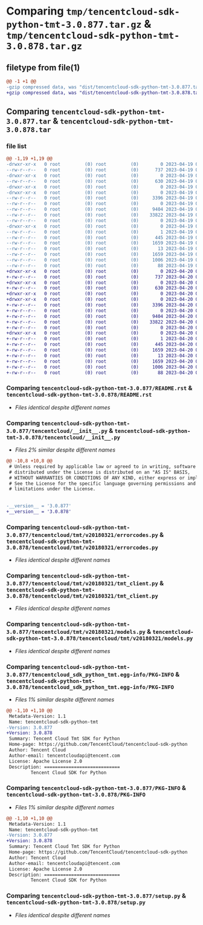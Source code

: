 # Comparing `tmp/tencentcloud-sdk-python-tmt-3.0.877.tar.gz` & `tmp/tencentcloud-sdk-python-tmt-3.0.878.tar.gz`

## filetype from file(1)

```diff
@@ -1 +1 @@
-gzip compressed data, was "dist/tencentcloud-sdk-python-tmt-3.0.877.tar", last modified: Wed Apr 19 09:39:47 2023, max compression
+gzip compressed data, was "dist/tencentcloud-sdk-python-tmt-3.0.878.tar", last modified: Thu Apr 20 00:54:13 2023, max compression
```

## Comparing `tencentcloud-sdk-python-tmt-3.0.877.tar` & `tencentcloud-sdk-python-tmt-3.0.878.tar`

### file list

```diff
@@ -1,19 +1,19 @@
-drwxr-xr-x   0 root         (0) root         (0)        0 2023-04-19 09:39:47.000000 tencentcloud-sdk-python-tmt-3.0.877/
--rw-r--r--   0 root         (0) root         (0)      737 2023-04-19 09:39:47.000000 tencentcloud-sdk-python-tmt-3.0.877/README.rst
-drwxr-xr-x   0 root         (0) root         (0)        0 2023-04-19 09:39:47.000000 tencentcloud-sdk-python-tmt-3.0.877/tencentcloud/
--rw-r--r--   0 root         (0) root         (0)      630 2023-04-19 09:39:47.000000 tencentcloud-sdk-python-tmt-3.0.877/tencentcloud/__init__.py
-drwxr-xr-x   0 root         (0) root         (0)        0 2023-04-19 09:39:47.000000 tencentcloud-sdk-python-tmt-3.0.877/tencentcloud/tmt/
-drwxr-xr-x   0 root         (0) root         (0)        0 2023-04-19 09:39:47.000000 tencentcloud-sdk-python-tmt-3.0.877/tencentcloud/tmt/v20180321/
--rw-r--r--   0 root         (0) root         (0)     3396 2023-04-19 09:39:47.000000 tencentcloud-sdk-python-tmt-3.0.877/tencentcloud/tmt/v20180321/errorcodes.py
--rw-r--r--   0 root         (0) root         (0)        0 2023-04-19 09:39:47.000000 tencentcloud-sdk-python-tmt-3.0.877/tencentcloud/tmt/v20180321/__init__.py
--rw-r--r--   0 root         (0) root         (0)     9404 2023-04-19 09:39:47.000000 tencentcloud-sdk-python-tmt-3.0.877/tencentcloud/tmt/v20180321/tmt_client.py
--rw-r--r--   0 root         (0) root         (0)    33822 2023-04-19 09:39:47.000000 tencentcloud-sdk-python-tmt-3.0.877/tencentcloud/tmt/v20180321/models.py
--rw-r--r--   0 root         (0) root         (0)        0 2023-04-19 09:39:47.000000 tencentcloud-sdk-python-tmt-3.0.877/tencentcloud/tmt/__init__.py
-drwxr-xr-x   0 root         (0) root         (0)        0 2023-04-19 09:39:47.000000 tencentcloud-sdk-python-tmt-3.0.877/tencentcloud_sdk_python_tmt.egg-info/
--rw-r--r--   0 root         (0) root         (0)        1 2023-04-19 09:39:47.000000 tencentcloud-sdk-python-tmt-3.0.877/tencentcloud_sdk_python_tmt.egg-info/dependency_links.txt
--rw-r--r--   0 root         (0) root         (0)      445 2023-04-19 09:39:47.000000 tencentcloud-sdk-python-tmt-3.0.877/tencentcloud_sdk_python_tmt.egg-info/SOURCES.txt
--rw-r--r--   0 root         (0) root         (0)     1659 2023-04-19 09:39:47.000000 tencentcloud-sdk-python-tmt-3.0.877/tencentcloud_sdk_python_tmt.egg-info/PKG-INFO
--rw-r--r--   0 root         (0) root         (0)       13 2023-04-19 09:39:47.000000 tencentcloud-sdk-python-tmt-3.0.877/tencentcloud_sdk_python_tmt.egg-info/top_level.txt
--rw-r--r--   0 root         (0) root         (0)     1659 2023-04-19 09:39:47.000000 tencentcloud-sdk-python-tmt-3.0.877/PKG-INFO
--rw-r--r--   0 root         (0) root         (0)     1006 2023-04-19 09:39:47.000000 tencentcloud-sdk-python-tmt-3.0.877/setup.py
--rw-r--r--   0 root         (0) root         (0)       88 2023-04-19 09:39:47.000000 tencentcloud-sdk-python-tmt-3.0.877/setup.cfg
+drwxr-xr-x   0 root         (0) root         (0)        0 2023-04-20 00:54:13.000000 tencentcloud-sdk-python-tmt-3.0.878/
+-rw-r--r--   0 root         (0) root         (0)      737 2023-04-20 00:54:13.000000 tencentcloud-sdk-python-tmt-3.0.878/README.rst
+drwxr-xr-x   0 root         (0) root         (0)        0 2023-04-20 00:54:13.000000 tencentcloud-sdk-python-tmt-3.0.878/tencentcloud/
+-rw-r--r--   0 root         (0) root         (0)      630 2023-04-20 00:54:13.000000 tencentcloud-sdk-python-tmt-3.0.878/tencentcloud/__init__.py
+drwxr-xr-x   0 root         (0) root         (0)        0 2023-04-20 00:54:13.000000 tencentcloud-sdk-python-tmt-3.0.878/tencentcloud/tmt/
+drwxr-xr-x   0 root         (0) root         (0)        0 2023-04-20 00:54:13.000000 tencentcloud-sdk-python-tmt-3.0.878/tencentcloud/tmt/v20180321/
+-rw-r--r--   0 root         (0) root         (0)     3396 2023-04-20 00:54:13.000000 tencentcloud-sdk-python-tmt-3.0.878/tencentcloud/tmt/v20180321/errorcodes.py
+-rw-r--r--   0 root         (0) root         (0)        0 2023-04-20 00:54:13.000000 tencentcloud-sdk-python-tmt-3.0.878/tencentcloud/tmt/v20180321/__init__.py
+-rw-r--r--   0 root         (0) root         (0)     9404 2023-04-20 00:54:13.000000 tencentcloud-sdk-python-tmt-3.0.878/tencentcloud/tmt/v20180321/tmt_client.py
+-rw-r--r--   0 root         (0) root         (0)    33822 2023-04-20 00:54:13.000000 tencentcloud-sdk-python-tmt-3.0.878/tencentcloud/tmt/v20180321/models.py
+-rw-r--r--   0 root         (0) root         (0)        0 2023-04-20 00:54:13.000000 tencentcloud-sdk-python-tmt-3.0.878/tencentcloud/tmt/__init__.py
+drwxr-xr-x   0 root         (0) root         (0)        0 2023-04-20 00:54:13.000000 tencentcloud-sdk-python-tmt-3.0.878/tencentcloud_sdk_python_tmt.egg-info/
+-rw-r--r--   0 root         (0) root         (0)        1 2023-04-20 00:54:13.000000 tencentcloud-sdk-python-tmt-3.0.878/tencentcloud_sdk_python_tmt.egg-info/dependency_links.txt
+-rw-r--r--   0 root         (0) root         (0)      445 2023-04-20 00:54:13.000000 tencentcloud-sdk-python-tmt-3.0.878/tencentcloud_sdk_python_tmt.egg-info/SOURCES.txt
+-rw-r--r--   0 root         (0) root         (0)     1659 2023-04-20 00:54:13.000000 tencentcloud-sdk-python-tmt-3.0.878/tencentcloud_sdk_python_tmt.egg-info/PKG-INFO
+-rw-r--r--   0 root         (0) root         (0)       13 2023-04-20 00:54:13.000000 tencentcloud-sdk-python-tmt-3.0.878/tencentcloud_sdk_python_tmt.egg-info/top_level.txt
+-rw-r--r--   0 root         (0) root         (0)     1659 2023-04-20 00:54:13.000000 tencentcloud-sdk-python-tmt-3.0.878/PKG-INFO
+-rw-r--r--   0 root         (0) root         (0)     1006 2023-04-20 00:54:13.000000 tencentcloud-sdk-python-tmt-3.0.878/setup.py
+-rw-r--r--   0 root         (0) root         (0)       88 2023-04-20 00:54:13.000000 tencentcloud-sdk-python-tmt-3.0.878/setup.cfg
```

### Comparing `tencentcloud-sdk-python-tmt-3.0.877/README.rst` & `tencentcloud-sdk-python-tmt-3.0.878/README.rst`

 * *Files identical despite different names*

### Comparing `tencentcloud-sdk-python-tmt-3.0.877/tencentcloud/__init__.py` & `tencentcloud-sdk-python-tmt-3.0.878/tencentcloud/__init__.py`

 * *Files 2% similar despite different names*

```diff
@@ -10,8 +10,8 @@
 # Unless required by applicable law or agreed to in writing, software
 # distributed under the License is distributed on an "AS IS" BASIS,
 # WITHOUT WARRANTIES OR CONDITIONS OF ANY KIND, either express or implied.
 # See the License for the specific language governing permissions and
 # limitations under the License.
 
 
-__version__ = '3.0.877'
+__version__ = '3.0.878'
```

### Comparing `tencentcloud-sdk-python-tmt-3.0.877/tencentcloud/tmt/v20180321/errorcodes.py` & `tencentcloud-sdk-python-tmt-3.0.878/tencentcloud/tmt/v20180321/errorcodes.py`

 * *Files identical despite different names*

### Comparing `tencentcloud-sdk-python-tmt-3.0.877/tencentcloud/tmt/v20180321/tmt_client.py` & `tencentcloud-sdk-python-tmt-3.0.878/tencentcloud/tmt/v20180321/tmt_client.py`

 * *Files identical despite different names*

### Comparing `tencentcloud-sdk-python-tmt-3.0.877/tencentcloud/tmt/v20180321/models.py` & `tencentcloud-sdk-python-tmt-3.0.878/tencentcloud/tmt/v20180321/models.py`

 * *Files identical despite different names*

### Comparing `tencentcloud-sdk-python-tmt-3.0.877/tencentcloud_sdk_python_tmt.egg-info/PKG-INFO` & `tencentcloud-sdk-python-tmt-3.0.878/tencentcloud_sdk_python_tmt.egg-info/PKG-INFO`

 * *Files 1% similar despite different names*

```diff
@@ -1,10 +1,10 @@
 Metadata-Version: 1.1
 Name: tencentcloud-sdk-python-tmt
-Version: 3.0.877
+Version: 3.0.878
 Summary: Tencent Cloud Tmt SDK for Python
 Home-page: https://github.com/TencentCloud/tencentcloud-sdk-python
 Author: Tencent Cloud
 Author-email: tencentcloudapi@tencent.com
 License: Apache License 2.0
 Description: ============================
         Tencent Cloud SDK for Python
```

### Comparing `tencentcloud-sdk-python-tmt-3.0.877/PKG-INFO` & `tencentcloud-sdk-python-tmt-3.0.878/PKG-INFO`

 * *Files 1% similar despite different names*

```diff
@@ -1,10 +1,10 @@
 Metadata-Version: 1.1
 Name: tencentcloud-sdk-python-tmt
-Version: 3.0.877
+Version: 3.0.878
 Summary: Tencent Cloud Tmt SDK for Python
 Home-page: https://github.com/TencentCloud/tencentcloud-sdk-python
 Author: Tencent Cloud
 Author-email: tencentcloudapi@tencent.com
 License: Apache License 2.0
 Description: ============================
         Tencent Cloud SDK for Python
```

### Comparing `tencentcloud-sdk-python-tmt-3.0.877/setup.py` & `tencentcloud-sdk-python-tmt-3.0.878/setup.py`

 * *Files identical despite different names*

